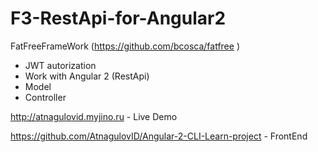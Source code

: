 # F3-RestApi-for-Angular2 

FatFreeFrameWork (https://github.com/bcosca/fatfree )
 - JWT autorization
 - Work with Angular 2 (RestApi)
 - Model
 - Controller

http://atnagulovid.myjino.ru  - Live Demo 

https://github.com/AtnagulovID/Angular-2-CLI-Learn-project - FrontEnd
